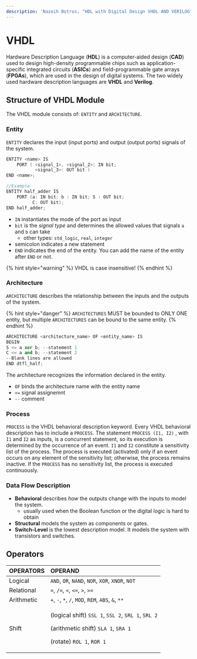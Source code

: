 ```yaml
---
description: 'Nazeih Botros, "HDL with Digital Design VHDL AND VERILOG"'
---
```


# VHDL

Hardware Description Language \(**HDL**\) is a computer-aided design \(**CAD**\) used to design high-density programmable chips such as application-specific integrated circuits \(**ASICs**\) and field-programmable gate arrays \(**FPGAs**\), which are used in the design of digital systems. The two widely used hardware description languages are **VHDL** and **Verilog**.

## Structure of VHDL Module

The VHDL module consists of: `ENTITY` and `ARCHITECTURE`.

### Entity

`ENTITY` declares the input \(input ports\) and output \(output ports\) signals of the system.

```cpp
ENTITY <name> IS
    PORT ( <signal_1>, <signal_2>: IN bit;
           <signal_3>: OUT bit )
END <name>;

//Example 
ENTITY half_adder IS
    PORT (a: IN bit; b : IN bit; S : OUT bit;
          C: OUT bit);
END half_adder;
```

* `IN` instantiates the mode of the port as input
* `bit` is the _signal type_ and determines the allowed values that signals `a` and `b` can take 
  * other types: `std_logic`, `real`, `integer` 
* semicolon indicates a new statement
* `END` indicates the end of the entity. You can add the name of the entity after `END` or not.

{% hint style="warning" %}
VHDL is case insensitive!
{% endhint %}

### Architecture

`ARCHITECTURE` describes the relationship between the inputs and the outputs of the system. 

{% hint style="danger" %}
`ARCHITECTURES` MUST be bounded to ONLY ONE entity, but multiple `ARCHITECTURES` can be bound to the same entity.
{% endhint %}

```cpp
ARCHITECTURE <architecture_name> OF <entity_name> IS
BEGIN
S <= a xor b; --statement 1
C <= a and b; --statement 2
--Blank lines are allowed
END dtfl_half;
```

The architecture recognizes the information declared in the entity.

* `OF` binds the architecture name with the entity name
* `<=` signal assignemnt 
* `--` comment 

### Process

`PROCESS` is the VHDL behavioral description keyword. Every VHDL behavioral description has to include a `PROCESS`. The statement `PROCESS (I1, I2)` , with `I1` and `I2` as inputs, is a concurrent statement, so its execution is determined by the occurrence of an event. `I1` and `I2` constitute a sensitivity list of the process. The process is executed \(activated\) only if an event occurs on any element of the sensitivity list; otherwise, the process remains inactive. If the `PROCESS` has no sensitivity list, the process is executed continuously.

### Data Flow Description 

* **Behavioral** describes _how_ the outputs change with the inputs to model the system.
  * usually used when the Boolean function or the digital logic is hard to obtain
* **Structural** models the system as components or gates.
* **Switch-Level** is the lowest description model. It models the system with transistors and switches.

## Operators

<table>
  <thead>
    <tr>
      <th style="text-align:left">OPERATORS</th>
      <th style="text-align:left">OPERAND</th>
    </tr>
  </thead>
  <tbody>
    <tr>
      <td style="text-align:left">Logical</td>
      <td style="text-align:left"><code>AND</code>, <code>OR</code>, <code>NAND</code>, <code>NOR</code>, <code>XOR</code>, <code>XNOR</code>, <code>NOT</code>
      </td>
    </tr>
    <tr>
      <td style="text-align:left">Relational</td>
      <td style="text-align:left"><code>=</code>, <code>/=</code>, <code>&lt;</code>, <code>&lt;=</code>, <code>&gt;</code>, <code>&gt;=</code>
      </td>
    </tr>
    <tr>
      <td style="text-align:left">Arithmetic</td>
      <td style="text-align:left"><code>+</code>, <code>-</code>, <code>*</code>, <code>/</code>, <code>MOD</code>, <code>REM</code>, <code>ABS</code>, <code>&amp;</code>, <code>**</code>
      </td>
    </tr>
    <tr>
      <td style="text-align:left">Shift</td>
      <td style="text-align:left">
        <p>(logical shift) <code>SSL 1</code>, <code>SSL 2</code>, <code>SRL 1</code>, <code>SRL 2</code>
        </p>
        <p>(arithmetic shift) <code>SLA 1</code>, <code>SRA 1</code>
        </p>
        <p>(rotate) <code>ROL 1</code>, <code>ROR 1</code>
        </p>
      </td>
    </tr>
  </tbody>
</table>




